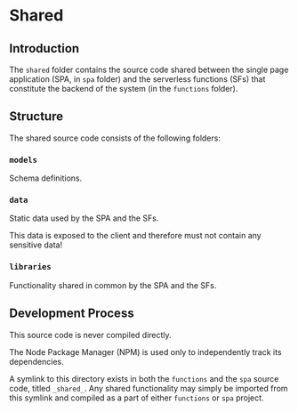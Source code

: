 # Shared

## Introduction

The `shared` folder contains the source code shared between the single page application (SPA, in `spa` folder) and the serverless functions (SFs) that constitute the backend of the system (in the `functions` folder).

## Structure

The shared source code consists of the following folders:

### `models`

Schema definitions.

### `data`

Static data used by the SPA and the SFs.

This data is exposed to the client and therefore must not contain any sensitive data!

### `libraries`

Functionality shared in common by the SPA and the SFs.

## Development Process

This source code is never compiled directly.

The Node Package Manager (NPM) is used only to independently track its dependencies.

A symlink to this directory exists in both the `functions` and the `spa` source code, titled `_shared_`.
Any shared functionality may simply be imported from this symlink and compiled as a part of either `functions` or `spa` project.
